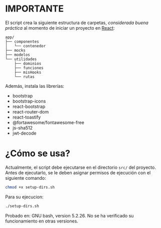# IMPORTANTE

El script crea la siguiente estructura de carpetas, *considerada buena práctica* al momento de iniciar un proyecto en [React](https://es.react.dev/):

```
app/
├── componentes
│   └── contenedor
├── mocks
├── modelos
└── utilidades
    ├── dominios
    ├── funciones
    ├── misHooks
    └── rutas
```

Además, instala las librerías:
- bootstrap
- bootstrap-icons
- react-bootstrap
- react-router-dom
- react-toastify
- @fortawesome/fontawesome-free
- js-sha512
- jwt-decode

# ¿Cómo se usa?

Actualmente, el script debe ejecutarse en el directorio `src/` del proyecto. 
Antes de ejecutarlo, se le deben asignar permisos de ejecución con el siguiente comando:

```bash
chmod +x setup-dirs.sh
```
Para su ejecucion:
```bash
./setup-dirs.sh
```


Probado en: GNU bash, version 5.2.26.
No se ha verificado su funcionamiento en otras versiones.

